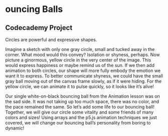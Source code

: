# ouncing Balls

## Codecademy Project

Circles are powerful and expressive shapes.

Imagine a sketch with only one gray circle, small and tucked away in the corner. What mood would this convey? Isolation or shyness, perhaps. Now picture a ginormous, yellow circle in the very center of the image. This would express happiness or maybe remind us of the sun. If we then add animation to both circles, our shape will more fully embody the emotion we want it to express. To better communicate shyness, we could have the small gray ball moving out of the canvas frame slowly, as if it were hiding. For the yellow circle, we can animate it to pulse quickly, so it looks like it’s alive!

Our single white-on-black bouncing ball from the Animation lesson was on the sad side. It was not taking up too much space, there was no color, and the pace remained the same. So let’s add some life to our bouncing ball! Together, we will give our circle some vitality and some friends of many colors and sizes! Using arrays and the p5.js animation techniques we just covered, we will change our bouncing ball’s personality from boring to dynamic!